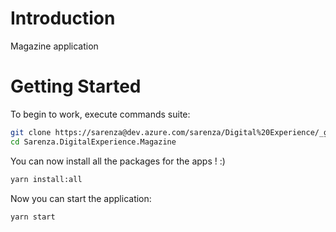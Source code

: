 # Introduction

Magazine application

# Getting Started

To begin to work, execute commands suite:

```bash
git clone https://sarenza@dev.azure.com/sarenza/Digital%20Experience/_git/Sarenza.DigitalExperience.Magazine
cd Sarenza.DigitalExperience.Magazine
```

You can now install all the packages for the apps ! :)

```bash
yarn install:all
```

Now you can start the application:

```bash
yarn start
```
